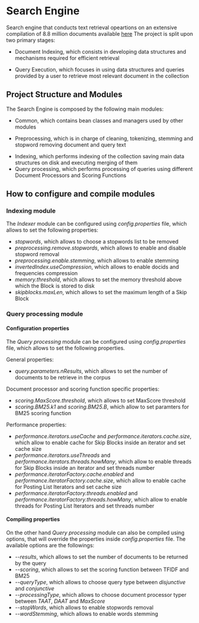 # Search Engine

Search engine that conducts text retrieval opeartions on an extensive compilation of 8.8 million documents available [here](https://microsoft.github.io/msmarco/TREC-Deep-Learning-2020) The project is split upon two primary stages: 

- Document Indexing, which consists in developing data structures and mechanisms required for efficient retrieval
* Query Execution, which focuses in using data structures and queries provided by a user to retrieve most relevant document in the collection  

## Project Structure and Modules

The Search Engine is composed by the following main modules:

- Common, which contains bean classes and managers used by other modules
+ Preprocessing, which is in charge of cleaning, tokenizing, stemming and stopword removing document and query text
* Indexing, which performs indexing of the collection saving main data structures on disk and executing merging of them
* Query processing, which performs processing of queries using different Document Processors and Scoring Functions


## How to configure and compile modules

### Indexing module

The *Indexer* module can be configured using *config.properties* file, which allows to set the following properties:

- *stopwords*, which allows to choose a stopwords list to be removed
- *preprocessing.remove.stopwords*, which allows to enable and disable stopword removal
- *preprocessing.enable.stemming*, which allows to enable stemming
- *invertedIndex.useCompression*, which allows to enable docids and frequencies compression
- *memory.threshold*, which allows to set the memory threshold above which the Block is stored to disk
- *skipblocks.maxLen*, which allows to set the maximum length of a Skip Block

### Query processing module

#### Configuration properties
The *Query processing* module can be configured using *config.properties* file, which allows to set the following properties.

General properties:
- *query.parameters.nResults*, which allows to set the number of documents to be retrieve in the corpus

Document processor and scoring function specific properties:
- *scoring.MaxScore.threshold*, which allows to set MaxScore threshold
- *scoring.BM25.k1* and *scoring.BM25.B*, which allow to set paramters for BM25 scoring function

Performance properties:
- *performance.iterators.useCache* and *performance.iterators.cache.size*, which allow to enable cache for Skip Blocks inside an iterator and set cache size
- *performance.iterators.useThreads* and *performance.iterators.threads.howMany*, which allow to enable threads for Skip Blocks inside an iterator and set threads number
- *performance.iteratorFactory.cache.enabled* and *performance.iteratorFactory.cache.size*, which allow to enable cache for Posting List Iterators and set cache size
- *performance.iteratorFactory.threads.enabled* and *performance.iteratorFactory.threads.howMany*, which allow to enable threads for Posting List Iterators and set threads number

#### Compiling properties

On the other hand *Query processing* module can also be compiled using options, that will override the properties inside *config.properties* file. The available options are the followings:
- *--results*, which allows to set the number of documents to be returned by the query
- *--scoring*, which allows to set the scoring function between TFIDF and BM25
- *--queryType*, which allows to choose query type between *disjunctive* and *conjunctive*
- *--processingType*, which allows to choose document processor typer between *TAAT*, *DAAT* and *MaxScore*
- *--stopWords*, which allows to enable stopwords removal
- *--wordStemming*, which allows to enable words stemming
  
